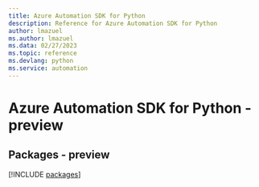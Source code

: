 ```yaml
---
title: Azure Automation SDK for Python
description: Reference for Azure Automation SDK for Python
author: lmazuel
ms.author: lmazuel
ms.data: 02/27/2023
ms.topic: reference
ms.devlang: python
ms.service: automation
---
```

# Azure Automation SDK for Python - preview
## Packages - preview
[!INCLUDE [packages](automation-index.md)]
